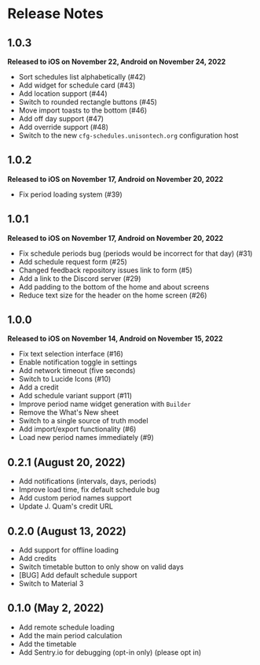# Release Notes

## 1.0.3

**Released to iOS on November 22, Android on November 24, 2022**

- Sort schedules list alphabetically (#42)
- Add widget for schedule card (#43)
- Add location support (#44)
- Switch to rounded rectangle buttons (#45)
- Move import toasts to the bottom (#46)
- Add off day support (#47)
- Add override support (#48)
- Switch to the new `cfg-schedules.unisontech.org` configuration host

## 1.0.2

**Released to iOS on November 17, Android on November 20, 2022**

- Fix period loading system (#39)

## 1.0.1

**Released to iOS on November 17, Android on November 20, 2022**

- Fix schedule periods bug (periods would be incorrect for that day) (#31)
- Add schedule request form (#25)
- Changed feedback repository issues link to form (#5)
- Add a link to the Discord server (#29)
- Add padding to the bottom of the home and about screens
- Reduce text size for the header on the home screen (#26)

## 1.0.0

**Released to iOS on November 14, Android on November 15, 2022**

- Fix text selection interface (#16)
- Enable notification toggle in settings
- Add network timeout (five seconds)
- Switch to Lucide Icons (#10)
- Add a credit
- Add schedule variant support (#11)
- Improve period name widget generation with `Builder`
- Remove the What's New sheet
- Switch to a single source of truth model
- Add import/export functionality (#6)
- Load new period names immediately (#9)

## 0.2.1 (August 20, 2022)

- Add notifications (intervals, days, periods)
- Improve load time, fix default schedule bug
- Add custom period names support
- Update J. Quam's credit URL

## 0.2.0 (August 13, 2022)

- Add support for offline loading
- Add credits
- Switch timetable button to only show on valid days
- [BUG] Add default schedule support
- Switch to Material 3

## 0.1.0 (May 2, 2022)

- Add remote schedule loading
- Add the main period calculation
- Add the timetable
- Add Sentry.io for debugging (opt-in only) (please opt in)
